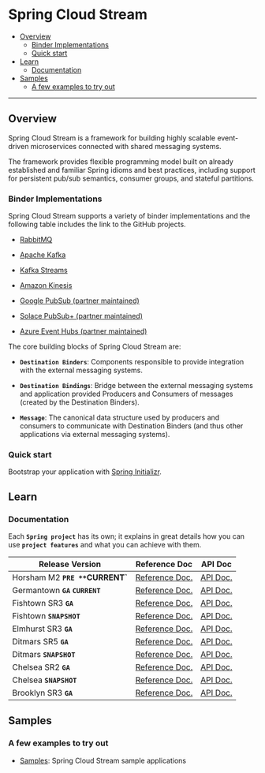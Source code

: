 # Spring Cloud Stream

+ [Overview](#overview)
    + [Binder Implementations](#binder-implementations)
    + [Quick start](#quick-start)
+ [Learn](#learn)
    + [Documentation](#documentation)
+ [Samples](#samples)
    + [A few examples to try out](#a-few-examples-to-try-out)

----------------------------------------------------------------------------------------------------

## Overview

Spring Cloud Stream is a framework for building highly scalable event-driven microservices connected with shared messaging systems.

The framework provides flexible programming model built on already established and familiar Spring idioms and best practices, including support for persistent pub/sub semantics, consumer groups, and stateful partitions.

### Binder Implementations

Spring Cloud Stream supports a variety of binder implementations and the following table includes the link to the GitHub projects.

+ [RabbitMQ](https://github.com/spring-cloud/spring-cloud-stream-binder-rabbit)

+ [Apache Kafka](https://github.com/spring-cloud/spring-cloud-stream-binder-kafka)

+ [Kafka Streams](https://github.com/spring-cloud/spring-cloud-stream-binder-kafka/tree/master/spring-cloud-stream-binder-kafka-streams)

+ [Amazon Kinesis](https://github.com/spring-cloud/spring-cloud-stream-binder-aws-kinesis)

+ [Google PubSub (partner maintained)](https://github.com/spring-cloud/spring-cloud-gcp/tree/master/spring-cloud-gcp-pubsub-stream-binder)

+ [Solace PubSub+ (partner maintained)](https://github.com/SolaceProducts/spring-cloud-stream-binder-solace)

+ [Azure Event Hubs (partner maintained)](https://github.com/microsoft/spring-cloud-azure/tree/master/spring-cloud-azure-stream-binder/spring-cloud-azure-eventhubs-stream-binder)

The core building blocks of Spring Cloud Stream are:

+ **`Destination Binders`**:
  Components responsible to provide integration with the external messaging systems.

+ **`Destination Bindings`**:
  Bridge between the external messaging systems and application provided Producers and Consumers of messages (created by the Destination Binders).

+ **`Message`**:
  The canonical data structure used by producers and consumers to communicate with Destination Binders (and thus other applications via external messaging systems).

### Quick start

Bootstrap your application with [Spring Initializr](https://start.spring.io/).

## Learn

### Documentation

Each **`Spring project`** has its own; it explains in great details how you can use **`project features`** and what you can achieve with them.

 Release Version                   | Reference Doc                                                                                                            | API Doc
-----------------------------------|--------------------------------------------------------------------------------------------------------------------------|-----------------------------------------------------------------------------------------------------
 Horsham M2 **`PRE **`CURRENT`**   | [Reference Doc.](https://cloud.spring.io/spring-cloud-static/spring-cloud-stream/3.0.0.M2/home.html)                     | [API Doc.](https://cloud.spring.io/spring-cloud-static/spring-cloud-stream/3.0.0.M2/home.html)
 Germantown **`GA`** **`CURRENT`** | [Reference Doc.](https://cloud.spring.io/spring-cloud-static/spring-cloud-stream/2.2.0.RELEASE/home.html)                | [API Doc.](https://cloud.spring.io/spring-cloud-static/spring-cloud-stream/2.2.0.RELEASE/home.html)
 Fishtown SR3 **`GA`**             | [Reference Doc.](https://cloud.spring.io/spring-cloud-static/spring-cloud-stream/2.1.3.RELEASE/)                         | [API Doc.](https://cloud.spring.io/spring-cloud-static/spring-cloud-stream/2.1.3.RELEASE)
 Fishtown **`SNAPSHOT`**           | [Reference Doc.](https://docs.spring.io/spring-cloud-stream/docs/Fishtown.BUILD-SNAPSHOT/reference/htmlsingle/)          | [API Doc.](https://docs.spring.io/spring-cloud-stream/docs/Fishtown.BUILD-SNAPSHOT/api/)
 Elmhurst SR3 **`GA`**             | [Reference Doc.](https://docs.spring.io/spring-cloud-stream/docs/Elmhurst.SR3/reference/htmlsingle/)                     | [API Doc.](https://docs.spring.io/spring-cloud-stream/docs/Elmhurst.SR3/api/)
 Ditmars SR5 **`GA`**              | [Reference Doc.](https://docs.spring.io/spring-cloud-stream/docs/Ditmars.SR5/reference/htmlsingle/)                      | [API Doc.](https://docs.spring.io/spring-cloud-stream/docs/Ditmars.SR5/api/)
 Ditmars **`SNAPSHOT`**            | [Reference Doc.](https://docs.spring.io/spring-cloud-stream/docs/Ditmars.BUILD-SNAPSHOT/reference/htmlsingle/)           | [API Doc.](https://docs.spring.io/spring-cloud-stream/docs/Ditmars.BUILD-SNAPSHOT/api/)
 Chelsea SR2 **`GA`**              | [Reference Doc.](https://docs.spring.io/spring-cloud-stream/docs/Chelsea.SR2/reference/htmlsingle/index.html)            | [API Doc.](https://docs.spring.io/spring-cloud-stream/docs/Chelsea.SR2/api/)
 Chelsea **`SNAPSHOT`**            | [Reference Doc.](https://docs.spring.io/spring-cloud-stream/docs/Chelsea.BUILD-SNAPSHOT/reference/htmlsingle/index.html) | [API Doc.](https://docs.spring.io/spring-cloud-stream/docs/Chelsea.BUILD-SNAPSHOT/api/)
 Brooklyn SR3 **`GA`**             | [Reference Doc.](https://docs.spring.io/spring-cloud-stream/docs/Brooklyn.SR3/reference/htmlsingle/)                     | [API Doc.](https://docs.spring.io/spring-cloud-stream/docs/Brooklyn.SR3/api/)

## Samples

### A few examples to try out

+ [Samples](https://github.com/spring-cloud/spring-cloud-stream-samples/):
  Spring Cloud Stream sample applications


